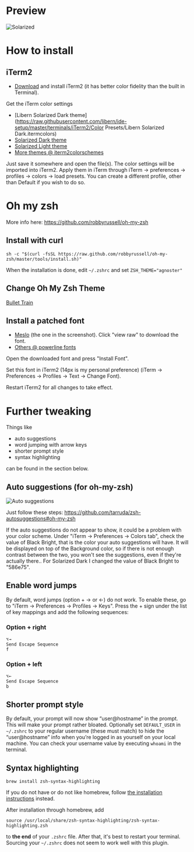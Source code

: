 # Preview
![Solarized](http://oi63.tinypic.com/ipcuax.jpg)

# How to install

## iTerm2

- [Download](http://www.iterm2.com/downloads.html) and install iTerm2 (it has better color fidelity than the built in Terminal).
    
Get the iTerm color settings

- [Libern Solarized Dark theme](https://raw.githubusercontent.com/libern/ide-setup/master/terminals/iTerm2/Color Presets/Libern Solarized Dark.itermcolors)
- [Solarized Dark theme](https://raw.githubusercontent.com/altercation/solarized/master/iterm2-colors-solarized/Solarized%20Dark.itermcolors)
- [Solarized Light theme](https://raw.githubusercontent.com/altercation/solarized/master/iterm2-colors-solarized/Solarized%20Light.itermcolors)
- [More themes @ iterm2colorschemes](http://iterm2colorschemes.com/)
    
Just save it somewhere and open the file(s). The color settings will be imported into iTerm2. Apply them in iTerm through iTerm -> preferences -> profiles -> colors -> load presets. You can create a different profile, other than Default if you wish to do so.

# Oh my zsh 

More info here: https://github.com/robbyrussell/oh-my-zsh

## Install with curl
    
    sh -c "$(curl -fsSL https://raw.github.com/robbyrussell/oh-my-zsh/master/tools/install.sh)"
    
When the installation is done, edit `~/.zshrc` and set `ZSH_THEME="agnoster"`

## Change Oh My Zsh Theme

[Bullet Train](https://github.com/caiogondim/bullet-train-oh-my-zsh-theme)

## Install a patched font

- [Meslo](https://github.com/Lokaltog/powerline-fonts/blob/master/Meslo/Meslo%20LG%20M%20DZ%20Regular%20for%20Powerline.otf) (the one in the screenshot). Click "view raw" to download the font.
- [Others @ powerline fonts](https://github.com/powerline/fonts)
    
Open the downloaded font and press "Install Font".

Set this font in iTerm2 (14px is my personal preference) (iTerm -> Preferences -> Profiles -> Text -> Change Font).

Restart iTerm2 for all changes to take effect.

# Further tweaking

Things like

- auto suggestions
- word jumping with arrow keys
- shorter prompt style
- syntax highlighting

can be found in the section below.

## Auto suggestions (for oh-my-zsh)

![Auto suggestions](http://i66.tinypic.com/b5i9dv.png)

Just follow these steps: https://github.com/tarruda/zsh-autosuggestions#oh-my-zsh

If the auto suggestions do not appear to show, it could be a problem with your color scheme. Under "iTerm -> Preferences -> Colors tab", check the value of Black Bright, that is the color your auto suggestions will have. It will be displayed on top of the Background color, so if there is not enough contrast between the two, you won't see the suggestions, even if they're actually there.. For Solarized Dark I changed the value of Black Bright to "586e75".

## Enable word jumps

By default, word jumps (option + → or ←) do not work. To enable these, go to "iTerm -> Preferences -> Profiles -> Keys". Press the + sign under the list of key mappings and add the following sequences:

### Option + right

```
⌥→
Send Escape Sequence
f
```

### Option + left

```
⌥←
Send Escape Sequence
b
```

## Shorter prompt style

By default, your prompt will now show “user@hostname” in the prompt. This will make your prompt rather bloated. Optionally set `DEFAULT_USER` in `~/.zshrc` to your regular username (these must match) to hide the “user@hostname” info when you’re logged in as yourself on your local machine. You can check your username value by executing `whoami` in the terminal.

## Syntax highlighting

```
brew install zsh-syntax-highlighting
```

If you do not have or do not like homebrew, follow [the installation instructions](https://github.com/zsh-users/zsh-syntax-highlighting/blob/master/INSTALL.md) instead.

After installation through homebrew, add

```
source /usr/local/share/zsh-syntax-highlighting/zsh-syntax-highlighting.zsh
```

to **the end** of your `.zshrc` file. After that, it's best to restart your terminal. Sourcing your `~/.zshrc` does not seem to work well with this plugin.
